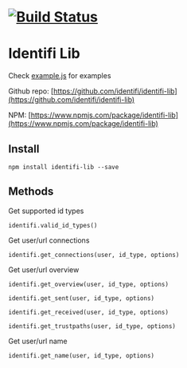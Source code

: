 #  [![Build Status](https://secure.travis-ci.org/identifi/identifi-lib.png?branch=master)](http://travis-ci.org/identifi/identifi-lib)

# Identifi Lib


Check [example.js](https://github.com/identifi/identifi-lib/blob/master/example.js) for examples


Github repo: [https://github.com/identifi/identifi-lib](https://github.com/identifi/identifi-lib)

NPM: [https://www.npmjs.com/package/identifi-lib](https://www.npmjs.com/package/identifi-lib)


## Install

`npm install identifi-lib --save`

## Methods

Get supported id types

`identifi.valid_id_types()`


Get user/url connections

`identifi.get_connections(user, id_type, options)`


Get user/url overview

`identifi.get_overview(user, id_type, options)`


`identifi.get_sent(user, id_type, options)`


`identifi.get_received(user, id_type, options)`


`identifi.get_trustpaths(user, id_type, options)`


Get user/url name

`identifi.get_name(user, id_type, options)`
